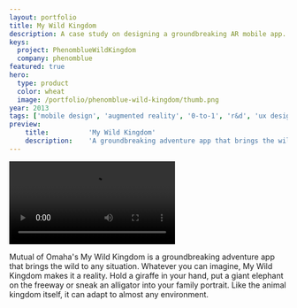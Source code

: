 ```yaml
---
layout: portfolio
title: My Wild Kingdom
description: A case study on designing a groundbreaking AR mobile app.
keys:
  project: PhenomblueWildKingdom
  company: phenomblue
featured: true
hero:
  type: product
  color: wheat
  image: /portfolio/phenomblue-wild-kingdom/thumb.png
year: 2013
tags: ['mobile design', 'augmented reality', '0-to-1', 'r&d', 'ux design']
preview:
    title:          'My Wild Kingdom'
    description:    'A groundbreaking adventure app that brings the wild to any situation.'
---
```


<Video src="https://www.youtube.com/embed/HoZxKh5Q3CY"></Video>

Mutual of Omaha's My Wild Kingdom is a groundbreaking adventure app that brings the wild to any situation. Whatever you can imagine, My Wild Kingdom makes it a reality. Hold a giraffe in your hand, put a giant elephant on the freeway or sneak an alligator into your family portrait. Like the animal kingdom itself, it can adapt to almost any environment.